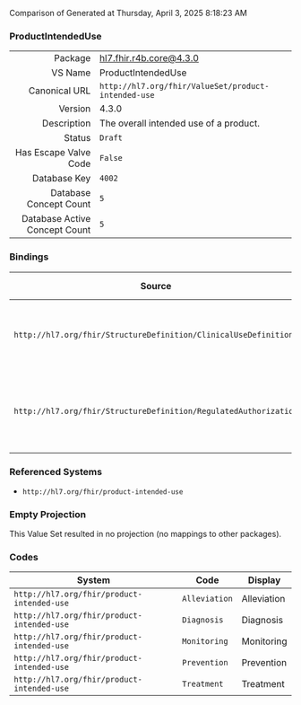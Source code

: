 Comparison of 
Generated at Thursday, April 3, 2025 8:18:23 AM

### ProductIntendedUse

|      |     |
| ---: | --- |
| Package | hl7.fhir.r4b.core@4.3.0 |
| VS Name | ProductIntendedUse |
| Canonical URL | `http://hl7.org/fhir/ValueSet/product-intended-use` |
| Version | 4.3.0 |
| Description | The overall intended use of a product. |
| Status | `Draft` |
| Has Escape Valve Code | `False` |
| Database Key | `4002` |
| Database Concept Count | `5` |
| Database Active Concept Count | `5` |
### Bindings

| Source | Element | Binding | Strength | Element Short |
| ------ | ------- | ------- | -------- | ------------- |
| `http://hl7.org/fhir/StructureDefinition/ClinicalUseDefinition` | `ClinicalUseDefinition.indication.intendedEffect` | `http://hl7.org/fhir/ValueSet/product-intended-use` | `Preferred` | The intended effect, aim or strategy to be achieved |
| `http://hl7.org/fhir/StructureDefinition/RegulatedAuthorization` | `RegulatedAuthorization.intendedUse` | `http://hl7.org/fhir/ValueSet/product-intended-use` | `Preferred` | The intended use of the product, e.g. prevention, treatment |

### Referenced Systems

* `http://hl7.org/fhir/product-intended-use`
### Empty Projection

This Value Set resulted in no projection (no mappings to other packages).

### Codes

| System | Code | Display |
| ------ | ---- | ------- |
| `http://hl7.org/fhir/product-intended-use` | `Alleviation` | Alleviation |
| `http://hl7.org/fhir/product-intended-use` | `Diagnosis` | Diagnosis |
| `http://hl7.org/fhir/product-intended-use` | `Monitoring` | Monitoring |
| `http://hl7.org/fhir/product-intended-use` | `Prevention` | Prevention |
| `http://hl7.org/fhir/product-intended-use` | `Treatment` | Treatment |
